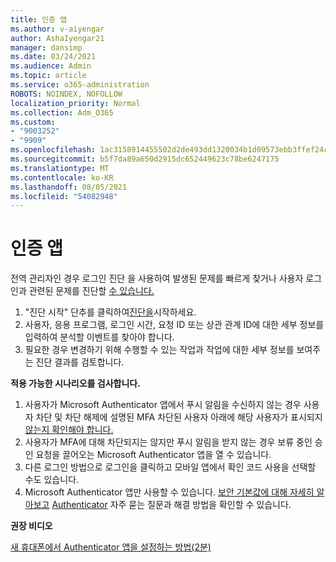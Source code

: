```yaml
---
title: 인증 앱
ms.author: v-aiyengar
author: AshaIyengar21
manager: dansimp
ms.date: 03/24/2021
ms.audience: Admin
ms.topic: article
ms.service: o365-administration
ROBOTS: NOINDEX, NOFOLLOW
localization_priority: Normal
ms.collection: Adm_O365
ms.custom:
- "9003252"
- "9909"
ms.openlocfilehash: 1ac3158914455502d2de493dd1320034b1d09573ebb3ffef24c23eb1e816cad0
ms.sourcegitcommit: b5f7da89a650d2915dc652449623c78be6247175
ms.translationtype: MT
ms.contentlocale: ko-KR
ms.lasthandoff: 08/05/2021
ms.locfileid: "54082948"
---
```

# <a name="authentication-app"></a>인증 앱

전역 관리자인 경우 로그인 진단 을 사용하여 발생된 문제를 빠르게 찾거나 사용자 로그인과 관련된 문제를 진단할 [수 있습니다.](https://ms.portal.azure.com/microsoft.onmicrosoft.com?loginHint=shhada@microsoft.com#blade/Microsoft_AAD_IAM/ActiveDirectoryMenuBlade/diagnose/symptomId/ms_aad_dxp_signin_caDiagnoseAndSolveSummarySymptom)

1. "진단 시작" 단추를 클릭하여[진단을](https://portal.azure.com/#blade/Microsoft_AAD_IAM/ActiveDirectoryMenuBlade/diagnose/symptomId/ms_aad_dxp_signin_caDiagnoseAndSolveSummarySymptom)시작하세요. 
1. 사용자, 응용 프로그램, 로그인 시간, 요청 ID 또는 상관 관계 ID에 대한 세부 정보를 입력하여 분석할 이벤트를 찾아야 합니다.
1. 필요한 경우 변경하기 위해 수행할 수 있는 작업과 작업에 대한 세부 정보를 보여주는 진단 결과를 검토합니다.

**적용 가능한 시나리오를 검사합니다.**

1. 사용자가 Microsoft Authenticator 앱에서 푸시 알림을 수신하지 않는 경우 사용자 차단 및 차단 해제에 설명된 MFA 차단된 사용자 아래에 해당 사용자가 표시되지 [않는지 확인해야 합니다.](https://portal.azure.com/#blade/Microsoft_AAD_IAM/ActiveDirectoryMenuBlade/diagnose/symptomId/ms_aad_dxp_signin_caDiagnoseAndSolveSummarySymptom)
1. 사용자가 MFA에 대해 차단되지는 않지만 푸시 알림을 받지 않는 경우 보류 중인 승인 요청을 끌어오는 Microsoft Authenticator 앱을 열 수 있습니다.
1. 다른 로그인 방법으로 로그인을 클릭하고 모바일 앱에서 확인 코드 사용을 선택할 수도 있습니다.
1. Microsoft Authenticator 앱만 사용할 수 있습니다. [보안 기본값에 대해 자세히 알아보고](https://docs.microsoft.com/azure/active-directory/fundamentals/concept-fundamentals-security-defaults) [Authenticator](https://docs.microsoft.com/azure/active-directory/user-help/user-help-auth-app-faq) 자주 묻는 질문과 해결 방법을 확인할 수 있습니다.
 
**권장 비디오**

[새 휴대폰에서 Authenticator 앱을 설정하는 방법(2분)](https://go.microsoft.com/fwlink/?linkid=2158163&clcid=0x409)
